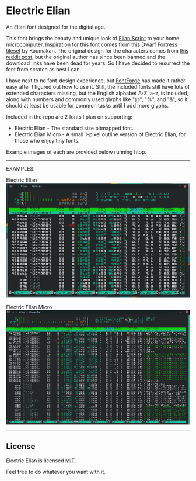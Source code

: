 # Electric Elian
An Elian font designed for the digital age.

This font brings the beauty and unique look of [Elian Script](https://www.ccelian.com/concepca.html) to your home microcomputer. Inspiration for this font comes from [this Dwarf Fortress tileset](http://www.bay12forums.com/smf/index.php?topic=169671.0) by Koumakan. The original design for the characters comes from [this reddit post](https://www.reddit.com/r/unixporn/comments/2jqhit/2bwm_riced_the_alphabet/), but the original author has since been banned and the download links have been dead for years. So I have decided to resurrect the font from scratch as best I can.

I have next to no font-design experience, but [FontForge](https://fontforge.org/en-US/) has made it rather easy after I figured out how to use it. Still, the included fonts still have lots of extended characters missing, but the English alphabet A-Z, a-z, is included, along with numbers and commonly used glyphs like "@", "%", and "&", so it should at least be usable for common tasks until I add more glyphs.

Included in the repo are 2 fonts I plan on supporting:
* Electric Elian - The standard size bitmapped font.
* Electric Elian Micro - A small 1-pixel outline version of Electric Elian, for those who enjoy tiny fonts.

Example images of each are provided below running htop.

***
EXAMPLES:

Electric Elian
![](EE-example.png)

Electric Elian Micro
![](EEMicro-example.png)
***

## License
Electric Elian is licensed [MIT](LICENSE).

Feel free to do whatever you want with it.
